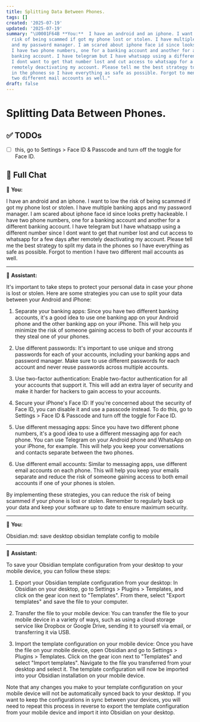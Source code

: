 ```yaml
---
title: Splitting Data Between Phones.
tags: []
created: '2025-07-19'
updated: '2025-07-19'
summary: "\U0001F64B **You:**  I have an android and an iphone. I want to low the
  risk of being scammed if got my phone lost or stolen. I have multiple banking apps
  and my password manager. I am scared about iphone face id since looks pretty hackeable.
  I have two phone numbers, one for a banking account and another for a different
  banking account. I have telegram but I have whatsapp using a different number since
  I dont want to get that number lost and cut access to whatsapp for a few days after
  remotely deactivating my account. Please tell me the best strategy to split my data
  in the phones so I have everything as safe as possible. Forgot to mention I have
  two different mail accounts as well."
draft: false
---
```


# Splitting Data Between Phones.

## ✅ TODOs
- [ ] this, go to Settings > Face ID & Passcode and turn off the toggle for Face ID.

## 🧠 Full Chat

🙋 **You:**

I have an android and an iphone. I want to low the risk of being scammed if got my phone lost or stolen. I have multiple banking apps and my password manager. I am scared about iphone face id since looks pretty hackeable. I have two phone numbers, one for a banking account and another for a different banking account. I have telegram but I have whatsapp using a different number since I dont want to get that number lost and cut access to whatsapp for a few days after remotely deactivating my account. Please tell me the best strategy to split my data in the phones so I have everything as safe as possible. Forgot to mention I have two different mail accounts as well.

---

🤖 **Assistant:**

It's important to take steps to protect your personal data in case your phone is lost or stolen. Here are some strategies you can use to split your data between your Android and iPhone:

1. Separate your banking apps: Since you have two different banking accounts, it's a good idea to use one banking app on your Android phone and the other banking app on your iPhone. This will help you minimize the risk of someone gaining access to both of your accounts if they steal one of your phones.

2. Use different passwords: It's important to use unique and strong passwords for each of your accounts, including your banking apps and password manager. Make sure to use different passwords for each account and never reuse passwords across multiple accounts.

3. Use two-factor authentication: Enable two-factor authentication for all your accounts that support it. This will add an extra layer of security and make it harder for hackers to gain access to your accounts.

4. Secure your iPhone's Face ID: If you're concerned about the security of Face ID, you can disable it and use a passcode instead. To do this, go to Settings > Face ID & Passcode and turn off the toggle for Face ID.

5. Use different messaging apps: Since you have two different phone numbers, it's a good idea to use a different messaging app for each phone. You can use Telegram on your Android phone and WhatsApp on your iPhone, for example. This will help you keep your conversations and contacts separate between the two phones.

6. Use different email accounts: Similar to messaging apps, use different email accounts on each phone. This will help you keep your emails separate and reduce the risk of someone gaining access to both email accounts if one of your phones is stolen.

By implementing these strategies, you can reduce the risk of being scammed if your phone is lost or stolen. Remember to regularly back up your data and keep your software up to date to ensure maximum security.

---

🙋 **You:**

Obsidian.md: save desktop obsidian template config to mobile

---

🤖 **Assistant:**

To save your Obsidian template configuration from your desktop to your mobile device, you can follow these steps:

1. Export your Obsidian template configuration from your desktop: In Obsidian on your desktop, go to Settings > Plugins > Templates, and click on the gear icon next to "Templates". From there, select "Export templates" and save the file to your computer.

2. Transfer the file to your mobile device: You can transfer the file to your mobile device in a variety of ways, such as using a cloud storage service like Dropbox or Google Drive, sending it to yourself via email, or transferring it via USB.

3. Import the template configuration on your mobile device: Once you have the file on your mobile device, open Obsidian and go to Settings > Plugins > Templates. Click on the gear icon next to "Templates" and select "Import templates". Navigate to the file you transferred from your desktop and select it. The template configuration will now be imported into your Obsidian installation on your mobile device.

Note that any changes you make to your template configuration on your mobile device will not be automatically synced back to your desktop. If you want to keep the configurations in sync between your devices, you will need to repeat this process in reverse to export the template configuration from your mobile device and import it into Obsidian on your desktop.
